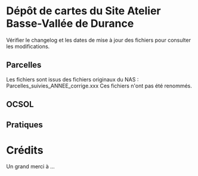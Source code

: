 # Dépôt de cartes du Site Atelier Basse-Vallée de Durance
Vérifier le changelog et les dates de mise à jour des fichiers pour consulter les modifications.

## Parcelles
Les fichiers sont issus des fichiers originaux du NAS : Parcelles_suivies_ANNEE_corrige.xxx
Ces fichiers n'ont pas été renommés.

## OCSOL

## Pratiques

# Crédits

Un grand merci à ... 



